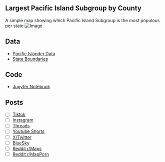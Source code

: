 ## Largest Pacific Island Subgroup by County
A simple map showing which Pacific Island Subgroup is the most populous per state
![Image](https://drive.google.com/uc?export=view&id=)

## Data
* [Pacific Islander Data](https://data.census.gov/table/ACSDT5Y2023.B02019)
* [State Boundaries](https://www.census.gov/geographies/mapping-files/time-series/geo/carto-boundary-file.html)

## Code
* [Jupyter Notebook](FormatData.ipynb)

## Posts
- [ ] [Tiktok]()
- [ ] [Instagram]()
- [ ] [Threads](https://www.threads.com/@vinemapper/post/DNb6L2sTJWM)
- [ ] [Youtube Shorts]()
- [ ] [X/Twitter](https://x.com/VineMapper/status/1956876363899584853)
- [ ] [BlueSky](https://bsky.app/profile/vinemapper.bsky.social/post/3lwkmysqis22h)
- [ ] [Reddit r/Maps](https://www.reddit.com/r/Maps/comments/1mscqkd/largest_pacific_islander_group_per_state/)
- [ ] [Reddit r/MapPorn](https://www.reddit.com/r/MapPorn/comments/1mscqaw/largest_pacific_islander_group_per_state/)
